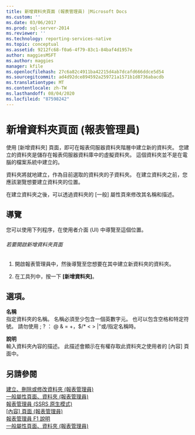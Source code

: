 ```yaml
---
title: 新增資料夾頁面 (報表管理員) |Microsoft Docs
ms.custom: ''
ms.date: 03/06/2017
ms.prod: sql-server-2014
ms.reviewer: ''
ms.technology: reporting-services-native
ms.topic: conceptual
ms.assetid: 9212fc68-f0a6-4f79-83c1-84baf4d1957e
author: maggiesMSFT
ms.author: maggies
manager: kfile
ms.openlocfilehash: 27c6a82c4911ba42215d4ab7dcafd666ddce5d54
ms.sourcegitcommit: ad4d92dce894592a259721a1571b1d8736abacdb
ms.translationtype: MT
ms.contentlocale: zh-TW
ms.lasthandoff: 08/04/2020
ms.locfileid: "87598242"
---
```

# <a name="new-folder-page-report-manager"></a>新增資料夾頁面 (報表管理員)
  使用 [新增資料夾] 頁面，即可在報表伺服器資料夾階層中建立新的資料夾。 您建立的資料夾是儲存在報表伺服器資料庫中的虛擬資料夾。 這個資料夾並不是在電腦的檔案系統中建立的。  
  
 資料夾將就地建立，作為目前選取的資料夾的子資料夾。 在建立資料夾之前，您應該瀏覽想要建立資料夾的位置。  
  
 在建立資料夾之後，可以透過資料夾的 [一般] 屬性頁來修改其名稱和描述。  
  
## <a name="navigation"></a>導覽  
 您可以使用下列程序，在使用者介面 (UI) 中導覽至這個位置。  
  
###### <a name="to-open-the-new-folder-page"></a>若要開啟新增資料夾頁面  
  
1.  開啟報表管理員中，然後導覽至您想要在其中建立新資料夾的資料夾。  
  
2.  在工具列中，按一下 **[新增資料夾]**。  
  
## <a name="options"></a>選項。  
 **名稱**  
 指定資料夾的名稱。 名稱必須至少包含一個英數字元。 也可以包含空格和特定符號。 請勿使用 ; ? ： \@ & = +，$/* \< > |"或/指定名稱時。  
  
 **說明**  
 輸入資料夾內容的描述。 此描述會顯示在有權存取此資料夾之使用者的 [內容] 頁面中。  
  
## <a name="see-also"></a>另請參閱  
 [建立、刪除或修改資料夾 &#40;報表管理員&#41;](report-server/create-delete-or-modify-a-folder-report-manager.md)   
 [一般屬性頁面、資料夾 &#40;報表管理員&#41;](../../2014/reporting-services/general-properties-page-folders-report-manager.md)   
 [報表管理員 &#40;SSRS 原生模式&#41;](../../2014/reporting-services/report-manager-ssrs-native-mode.md)   
 [[內容] 頁面 &#40;報表管理員&#41;](../../2014/reporting-services/contents-page-report-manager.md)   
 [報表管理員 F1 說明](../../2014/reporting-services/report-manager-f1-help.md)   
 [一般屬性頁面、資料夾 &#40;報表管理員&#41;](../../2014/reporting-services/general-properties-page-folders-report-manager.md)  
  
  
